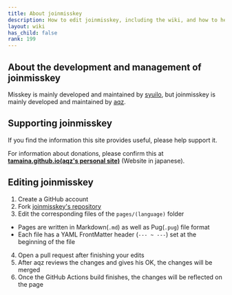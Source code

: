 ```yaml
---
title: About joinmisskey
description: How to edit joinmisskey, including the wiki, and how to help.
layout: wiki
has_child: false
rank: 199
---
```

## About the development and management of joinmisskey
Misskey is mainly developed and maintained by [syuilo](culture/users/syuilo), but joinmisskey is mainly developed and maintained by [aqz](culture/users/aqz).

## Supporting joinmisskey
If you find the information this site provides useful, please help support it.

For information about donations, please confirm this at [**tamaina.github.io(aqz's personal site)**](https://tamaina.github.io/) (Website in japanese).

## Editing joinmisskey
1. Create a GitHub account
2. Fork [joinmisskey's repository](https://github.com/joinmisskey/joinmisskey.github.io)
3. Edit the corresponding files of the `pages/(language)` folder
  * Pages are written in Markdown(`.md`) as well as Pug(`.pug`) file format
  * Each file has a YAML FrontMatter header (`--- ~ ---`) set at the beginning of the file
4. Open a pull request after finishing your edits
5. After aqz reviews the changes and gives his OK, the changes will be merged
6. Once the GitHub Actions build finishes, the changes will be reflected on the page